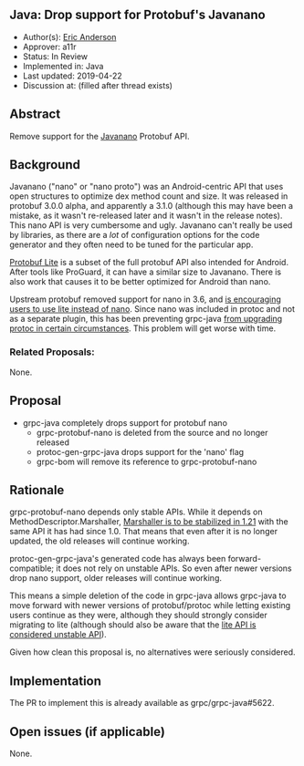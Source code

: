 Java: Drop support for Protobuf's Javanano
----
* Author(s): [Eric Anderson](https://github.com/ejona86)
* Approver: a11r
* Status: In Review
* Implemented in: Java
* Last updated: 2019-04-22
* Discussion at: <google group thread> (filled after thread exists)

## Abstract

Remove support for the
[Javanano](https://search.maven.org/search?q=g:com.google.protobuf.nano)
Protobuf API.

## Background

Javanano ("nano" or "nano proto") was an Android-centric API that uses open
structures to optimize dex method count and size. It was released in protobuf
3.0.0 alpha, and apparently a 3.1.0 (although this may have been a mistake, as
it wasn't re-released later and it wasn't in the release notes). This nano API
is very cumbersome and ugly. Javanano can't really be used by libraries, as
there are a _lot_ of configuration options for the code generator and they
often need to be tuned for the particular app.

[Protobuf Lite](https://search.maven.org/search?q=g:com.google.protobuf%20a:protobuf-lite)
is a subset of the full protobuf API also intended for Android. After tools
like ProGuard, it can have a similar size to Javanano. There is also work that
causes it to be better optimized for Android than nano.

Upstream protobuf removed support for nano in 3.6, and [is encouraging users to
use lite instead of
nano](https://github.com/protocolbuffers/protobuf/issues/5288). Since nano was
included in protoc and not as a separate plugin, this has been preventing
grpc-java [from upgrading protoc in certain
circumstances](https://github.com/grpc/grpc-java/pull/5320). This problem will
get worse with time.

### Related Proposals: 

None.

## Proposal

* grpc-java completely drops support for protobuf nano
  * grpc-protobuf-nano is deleted from the source and no longer released
  * protoc-gen-grpc-java drops support for the 'nano' flag
  * grpc-bom will remove its reference to grpc-protobuf-nano

## Rationale

grpc-protobuf-nano depends only stable APIs. While it depends on
MethodDescriptor.Marshaller, [Marshaller is to be stabilized in
1.21](https://github.com/grpc/grpc-java/pull/5617) with the same API it has had
since 1.0. That means that even after it is no longer updated, the old releases
will continue working.

protoc-gen-grpc-java's generated code has always been forward-compatible; it
does not rely on unstable APIs. So even after newer versions drop nano support,
older releases will continue working.

This means a simple deletion of the code in grpc-java allows grpc-java to move
forward with newer versions of protobuf/protoc while letting existing users
continue as they were, although they should strongly consider migrating to lite
(although should also be aware that the [lite API is considered unstable
API](https://github.com/protocolbuffers/protobuf/blob/v3.7.1/java/lite.md)).

Given how clean this proposal is, no alternatives were seriously considered.

## Implementation

The PR to implement this is already available as grpc/grpc-java#5622.

## Open issues (if applicable)

None.
